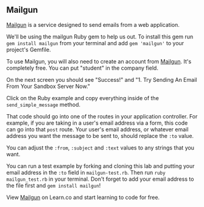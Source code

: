 

## Mailgun

[Mailgun](http://www.mailgun.com/) is a service designed to send emails from a web application. 

We'll be using the mailgun Ruby gem to help us out. To install this gem run `gem install mailgun` from your terminal and add `gem 'mailgun'` to your project's Gemfile.

To use Mailgun, you will also need to create an account from [Mailgun](https://mailgun.com/signup). It's completely free. You can put "student" in the company field.

On the next screen you should see "Success!" and "1. Try Sending An Email From Your Sandbox Server Now." 

Click on the Ruby example and copy everything inside of the `send_simple_message` method.

That code should go into one of the routes in your application controller. For example, if you are taking in a user's email address via a form, this code can go into that `post` route. Your user's email address, or whatever email address you want the message to be sent to, should replace the `:to` value.

You can adjust the `:from`, `:subject` and `:text` values to any strings that you want. 

You can run a test example by forking and cloning this lab and putting your email address in the `:to` field in `mailgun-test.rb`. Then run `ruby mailgun_test.rb` in your terminal. Don't forget to add your email address to the file first and `gem install mailgun`!



<p data-visibility='hidden'>View <a href='https://learn.co/lessons/hs-mailgun-api' title='Mailgun'>Mailgun</a> on Learn.co and start learning to code for free.</p>
